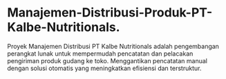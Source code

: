 # Manajemen-Distribusi-Produk-PT-Kalbe-Nutritionals.
Proyek Manajemen Distribusi PT Kalbe Nutritionals adalah pengembangan perangkat lunak untuk mempermudah pencatatan dan pelacakan pengiriman produk gudang ke toko. Menggantikan pencatatan manual dengan solusi otomatis yang meningkatkan efisiensi dan terstruktur.
